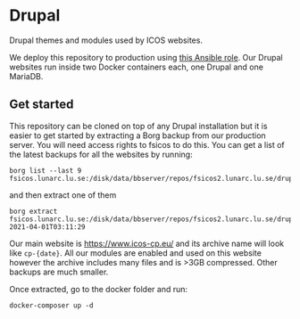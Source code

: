 # Drupal

Drupal themes and modules used by ICOS websites.

We deploy this repository to production using [this Ansible role](https://github.com/ICOS-Carbon-Portal/infrastructure/tree/master/devops/roles/icos.drupal). Our Drupal websites run inside two Docker containers each, one Drupal and one MariaDB.

## Get started

This repository can be cloned on top of any Drupal installation but it is easier to get started by extracting a Borg backup from our production server. You will need access rights to fsicos to do this. You can get a list of the latest backups for all the websites by running:

```
borg list --last 9 fsicos.lunarc.lu.se:/disk/data/bbserver/repos/fsicos2.lunarc.lu.se/drupal/default/
```

and then extract one of them

```
borg extract fsicos.lunarc.lu.se:/disk/data/bbserver/repos/fsicos2.lunarc.lu.se/drupal/default/::cp-2021-04-01T03:11:29
```

Our main website is https://www.icos-cp.eu/ and its archive name will look like `cp-{date}`. All our modules are enabled and used on this website however the archive includes many files and is >3GB compressed. Other backups are much smaller.

Once extracted, go to the docker folder and run:

```
docker-composer up -d
```
